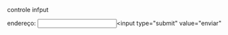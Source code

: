 <html>

<head>
<title>elementos do formulario</title>
</head>

<p>controle infput</>

<form name="cadastro"
 nome: <input type="text" name="nome" size"33" placeholeder="digite seu nome">
endereço: <input type="text" name="endereço" size"33" 

<input type="submit" value="enviar"
>
